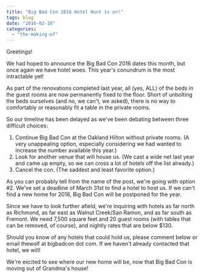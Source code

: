 ```yaml
---
title: "Big Bad Con 2016 Hotel Hunt is on!"
tags: blog
date: "2016-02-18"
categories: 
  - "the-making-of"
---
```


Greetings!

We had hoped to announce the Big Bad Con 2016 dates this month, but once again we have hotel woes. This year's conundrum is the most intractable yet!

As part of the renovations completed last year, all (yes, ALL) of the beds in the guest rooms are now permanently fixed to the floor. Short of unbolting the beds ourselves (and no, we can't, we asked), there is no way to comfortably or reasonably fit a table in the private rooms.

So our timeline has been delayed as we've been debating between three difficult choices:

1. Continue Big Bad Con at the Oakland Hilton without private rooms. (A very unappealing option, especially considering we had wanted to increase the number available this year.)
2. Look for another venue that will house us. (We cast a wide net last year and came up empty, so we can cross a lot of hotels off the list already.)
3. Cancel the con. (The saddest and least favorite option.)

As you can probably tell from the name of the post, we're going with option #2. We've set a deadline of March 31st to find a hotel to host us. If we can't find a new home for 2016, Big Bad Con will be postponed for the year.

Since we have to look further afield, we're inquiring with hotels as far north as Richmond, as far east as Walnut Creek/San Ramon, and as far south as Fremont. We need 7,500 square feet and 20 guest rooms (with tables that can be removed, of course), and nightly rates that are below $130.

Should you know of any hotels that could hold us, please comment below or email thewolf at bigbadcon dot com. If we haven't already contacted that hotel, we will!

We're excited to see where our new home will be, now that Big Bad Con is moving out of Grandma's house!
